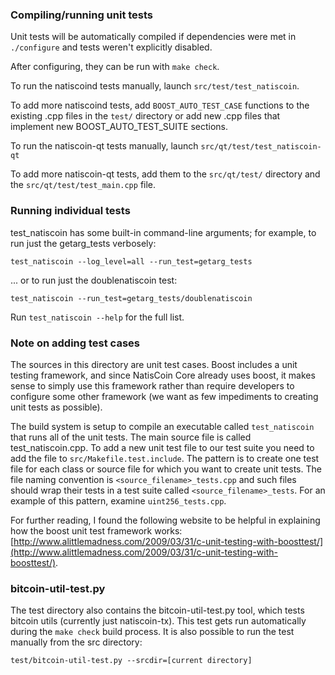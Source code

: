 ### Compiling/running unit tests

Unit tests will be automatically compiled if dependencies were met in `./configure`
and tests weren't explicitly disabled.

After configuring, they can be run with `make check`.

To run the natiscoind tests manually, launch `src/test/test_natiscoin`.

To add more natiscoind tests, add `BOOST_AUTO_TEST_CASE` functions to the existing
.cpp files in the `test/` directory or add new .cpp files that
implement new BOOST_AUTO_TEST_SUITE sections.

To run the natiscoin-qt tests manually, launch `src/qt/test/test_natiscoin-qt`

To add more natiscoin-qt tests, add them to the `src/qt/test/` directory and
the `src/qt/test/test_main.cpp` file.

### Running individual tests

test_natiscoin has some built-in command-line arguments; for
example, to run just the getarg_tests verbosely:

    test_natiscoin --log_level=all --run_test=getarg_tests

... or to run just the doublenatiscoin test:

    test_natiscoin --run_test=getarg_tests/doublenatiscoin

Run `test_natiscoin --help` for the full list.

### Note on adding test cases

The sources in this directory are unit test cases.  Boost includes a
unit testing framework, and since NatisCoin Core already uses boost, it makes
sense to simply use this framework rather than require developers to
configure some other framework (we want as few impediments to creating
unit tests as possible).

The build system is setup to compile an executable called `test_natiscoin`
that runs all of the unit tests.  The main source file is called
test_natiscoin.cpp. To add a new unit test file to our test suite you need 
to add the file to `src/Makefile.test.include`. The pattern is to create 
one test file for each class or source file for which you want to create 
unit tests.  The file naming convention is `<source_filename>_tests.cpp` 
and such files should wrap their tests in a test suite 
called `<source_filename>_tests`. For an example of this pattern, 
examine `uint256_tests.cpp`.

For further reading, I found the following website to be helpful in
explaining how the boost unit test framework works:
[http://www.alittlemadness.com/2009/03/31/c-unit-testing-with-boosttest/](http://www.alittlemadness.com/2009/03/31/c-unit-testing-with-boosttest/).

### bitcoin-util-test.py

The test directory also contains the bitcoin-util-test.py tool, which tests bitcoin utils (currently just natiscoin-tx). This test gets run automatically during the `make check` build process. It is also possible to run the test manually from the src directory:

```
test/bitcoin-util-test.py --srcdir=[current directory]

```
